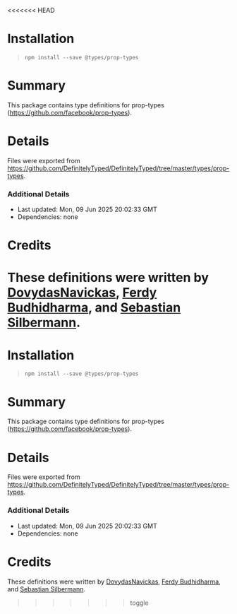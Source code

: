 <<<<<<< HEAD
# Installation
> `npm install --save @types/prop-types`

# Summary
This package contains type definitions for prop-types (https://github.com/facebook/prop-types).

# Details
Files were exported from https://github.com/DefinitelyTyped/DefinitelyTyped/tree/master/types/prop-types.

### Additional Details
 * Last updated: Mon, 09 Jun 2025 20:02:33 GMT
 * Dependencies: none

# Credits
These definitions were written by [DovydasNavickas](https://github.com/DovydasNavickas), [Ferdy Budhidharma](https://github.com/ferdaber), and [Sebastian Silbermann](https://github.com/eps1lon).
=======
# Installation
> `npm install --save @types/prop-types`

# Summary
This package contains type definitions for prop-types (https://github.com/facebook/prop-types).

# Details
Files were exported from https://github.com/DefinitelyTyped/DefinitelyTyped/tree/master/types/prop-types.

### Additional Details
 * Last updated: Mon, 09 Jun 2025 20:02:33 GMT
 * Dependencies: none

# Credits
These definitions were written by [DovydasNavickas](https://github.com/DovydasNavickas), [Ferdy Budhidharma](https://github.com/ferdaber), and [Sebastian Silbermann](https://github.com/eps1lon).
>>>>>>> toggle
